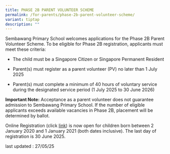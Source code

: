 ```yaml
---
title: PHASE 2B PARENT VOLUNTEER SCHEME
permalink: /for-parents/phase-2b-parent-volunteer-scheme/
variant: tiptap
description: ""
---
```

<p>Sembawang Primary School welcomes applications for the Phase 2B Parent
Volunteer Scheme. To be eligible for Phase 2B registration, applicants
must meet these criteria:</p>
<ul data-tight="true" class="tight">
<li>
<p>The child must be a Singapore Citizen or Singapore Permanent Resident</p>
</li>
<li>
<p>Parent(s) must register as a parent volunteer (PV) no later than 1 July
2025</p>
</li>
<li>
<p>Parent(s) must complete a minimum of 40 hours of voluntary service during
the designated service period (1 July 2025 to 30 June 2026)</p>
</li>
</ul>
<p></p>
<p><strong>Important Note:</strong> Acceptance as a parent volunteer does
not guarantee admission to Sembawang Primary School. If the number of eligible
applicants exceeds available vacancies in Phase 2B, placement will be determined
by ballot.</p>
<p></p>
<p>Online Registration (click <a href="https://go.gov.sg/sbpspvphase2b" rel="noopener nofollow" target="_blank">link</a>)
is now open for children born between 2 January 2020 and 1 January 2021
(both dates inclusive). The last day of registration is 30 June 2025.</p>
<p></p>
<p>last updated : 27/05/25</p>